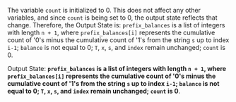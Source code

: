 The variable `count` is initialized to 0. This does not affect any other variables, and since `count` is being set to 0, the output state reflects that change. Therefore, the Output State is: `prefix_balances` is a list of integers with length `n + 1`, where `prefix_balances[i]` represents the cumulative count of '0's minus the cumulative count of '1's from the string `s` up to index `i-1`; `balance` is not equal to 0; `T`, `x`, `s`, and `index` remain unchanged; `count` is 0.

Output State: **`prefix_balances` is a list of integers with length `n + 1`, where `prefix_balances[i]` represents the cumulative count of '0's minus the cumulative count of '1's from the string `s` up to index `i-1`; `balance` is not equal to 0; `T`, `x`, `s`, and `index` remain unchanged; `count` is 0**.